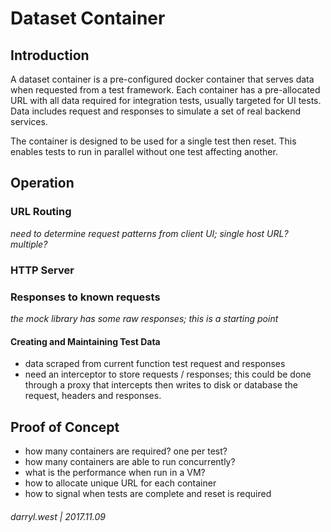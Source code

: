 # Dataset Container

## Introduction

A dataset container is a pre-configured docker container that serves data when requested from a test framework.  Each container has a pre-allocated URL with all data required for integration tests, usually targeted for UI tests.  Data includes request and responses to simulate a set of real backend services.

The container is designed to be used for a single test then reset.  This enables tests to run in parallel without one test affecting another.

## Operation

### URL Routing

_need to determine request patterns from client UI; single host URL? multiple?_

### HTTP Server

### Responses to known requests

_the mock library has some raw responses; this is a starting point_

#### Creating and Maintaining Test Data

* data scraped from current function test request and responses
* need an interceptor to store requests / responses; this could be done through a proxy that intercepts then writes to disk or database the request, headers and responses. 


## Proof of Concept

* how many containers are required?  one per test?
* how many containers are able to run concurrently?
* what is the performance when run in a VM?
* how to allocate unique URL for each container
* how to signal when tests are complete and reset is required


###### darryl.west | 2017.11.09